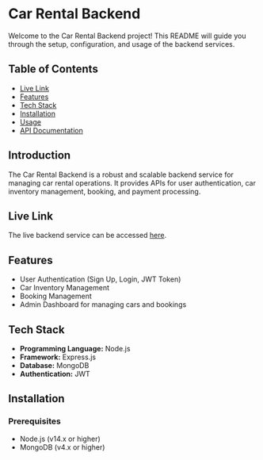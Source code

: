 # Car Rental Backend

Welcome to the Car Rental Backend project! This README will guide you through the setup, configuration, and usage of the backend services.

## Table of Contents

- [Live Link](#live-link)
- [Features](#features)
- [Tech Stack](#tech-stack)
- [Installation](#installation)
- [Usage](#usage)
- [API Documentation](#api-documentation)

## Introduction

The Car Rental Backend is a robust and scalable backend service for managing car rental operations. It provides APIs for user authentication, car inventory management, booking, and payment processing.

## Live Link

The live backend service can be accessed [here](https://assignment-3-car-rental.vercel.app/).

## Features

- User Authentication (Sign Up, Login, JWT Token)
- Car Inventory Management
- Booking Management
- Admin Dashboard for managing cars and bookings

## Tech Stack

- **Programming Language:** Node.js
- **Framework:** Express.js
- **Database:** MongoDB
- **Authentication:** JWT

## Installation

### Prerequisites

- Node.js (v14.x or higher)
- MongoDB (v4.x or higher)
